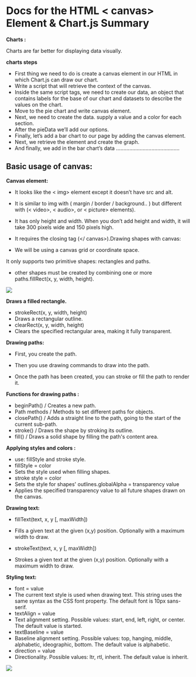 # Docs for the HTML < canvas> Element & Chart.js Summary

**Charts :**

Charts are far better for displaying data visually.


**charts steps** 

* First thing we need to do is create a canvas element in our HTML in which Chart.js can draw our chart.
* Write a script that will retrieve the context of the canvas.
* Inside the same script tags, we need to create our data, an object that contains labels for the base of our chart and datasets to describe the values on the chart.
* Move to the pie chart and write canvas element.
* Next, we need to create the data. supply a value and a color for each section.
* After the pieData we’ll add our options.
* Finally, let’s add a bar chart to our page by adding the canvas element.
* Next, we retrieve the element and create the graph.
* And finally, we add in the bar chart’s data 
...........................................
>>>>



## Basic usage of canvas:

**Canvas element:**

* It looks like the < img> element except it doesn’t have src and alt.
>
* It is similar to img with ( margin / border / background..  ) but different with (< video>, < audio>, or < picture> elements).
>
* It has only height and width. When you don’t add height and width, it will take 300 pixels wide and 150 pixels high.
>
* It requires the closing tag (</ canvas>).Drawing shapes with canvas:
>
* We will be using a canvas grid or coordinate space.

It only supports two primitive shapes: rectangles and paths.
>
* other shapes must be created by combining one or more paths.fillRect(x, y, width, height).


![](https://mk0wittysparksm75pi6.kinstacdn.com/wp-content/uploads/2017/07/HTML-Canvas-Cheatsheet.png)



**Draws a filled rectangle.**


* strokeRect(x, y, width, height)
* Draws a rectangular outline.
* clearRect(x, y, width, height)
* Clears the specified rectangular area, making it fully transparent.

**Drawing paths:**

* First, you create the path.
>
* Then you use drawing commands to draw into the path.
>
* Once the path has been created, you can stroke or fill the path to render it.


**Functions for drawing paths :**

* beginPath() / Creates a new path.
* Path methods / Methods to set different  paths for objects.
* closePath() / Adds a straight line to the path, going to the start of the current sub-path.
* stroke() / Draws the shape by stroking its outline.
* fill() / Draws a solid shape by filling the path's content area.


**Applying styles and colors :**



* use: fillStyle and stroke style.
* fillStyle = color
* Sets the style used when filling shapes.
* stroke style = color
* Sets the style for shapes' outlines.globalAlpha = transparency value
* Applies the specified transparency value to all future shapes drawn on the canvas.


**Drawing text:**

* fillText(text, x, y [, maxWidth])
>
* Fills a given text at the given (x,y) position. Optionally with a maximum width to draw.
>
* strokeText(text, x, y [, maxWidth])
>
* Strokes a given text at the given (x,y) position. Optionally with a maximum width to draw.


**Styling text:**

* font = value
* The current text style is used when drawing text. This string uses the same syntax as the CSS font property. The default font is 10px sans-serif.
* textAlign = value
* Text alignment setting. Possible values: start, end, left, right, or center. The default value is started.
* textBaseline = value
* Baseline alignment setting. Possible values: top, hanging, middle, alphabetic, ideographic, bottom. The default value is alphabetic.
* direction = value
* Directionality. Possible values: ltr, rtl, inherit. The default value is inherit. 


![](https://miro.medium.com/max/3524/1*72II7JJoLugWTsztSaBN8w.png)

